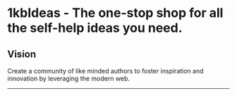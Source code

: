 1kbIdeas - The one-stop shop for all the self-help ideas you need.
=======

## Vision
Create a community of like minded authors to foster inspiration and innovation
by leveraging the modern web.

---
